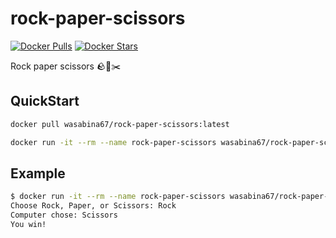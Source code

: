 # rock-paper-scissors

[![Docker Pulls](https://img.shields.io/docker/pulls/wasabina67/rock-paper-scissors)](https://hub.docker.com/r/wasabina67/rock-paper-scissors)
[![Docker Stars](https://img.shields.io/docker/stars/wasabina67/rock-paper-scissors)](https://hub.docker.com/r/wasabina67/rock-paper-scissors)

Rock paper scissors 🪨📃✂️

## QuickStart

```bash
docker pull wasabina67/rock-paper-scissors:latest
```

```bash
docker run -it --rm --name rock-paper-scissors wasabina67/rock-paper-scissors:latest
```

## Example

```bash
$ docker run -it --rm --name rock-paper-scissors wasabina67/rock-paper-scissors:latest
Choose Rock, Paper, or Scissors: Rock
Computer chose: Scissors
You win!
```
